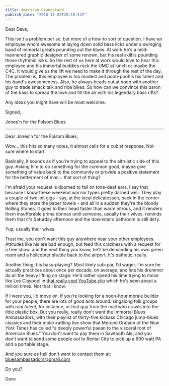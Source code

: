 ```yaml
---
title: American Grandstand
publish_date: "2010-11-03T20:18:53Z"
---
```


Dear Dave,

This isn't a problem per se, but more of a how-to sort of question. I have an employee who's awesome at laying down solid bass licks under a swinging band of immortal greats pounding out the blues. At work he's a mild-mannered graphic designer of some renown, but his real skill is pounding those rhythmic licks. So the rest of us here at work would love to hear this employee and his immortal buddies rock the UMC at lunch or maybe the C4C. It would give us the lift we need to make it through the rest of the day. The problem is, this employee is too modest and pooh-pooh's his talent and his band's awesomeness. Also, he always heads out at noon with another guy to trade smack talk and ride bikes. So how can we convince this baron of the bass to spread the love and fill the air with his legendary bass rifts?

Any ideas you might have will be most welcome.

Signed,

Jones'n for the Folsom Blues

---

Dear Jones'n for the Folsom Blues,

Wow&#8230; this hits so many notes, it almost calls for a cubist response. Not sure where to start.

Basically, it sounds as if you're trying to appeal to the altruistic side of this guy. Asking him to do something for the common good, maybe give something of value back to the community or provide a positive statement for the betterment of man&#8230; that sort of thing?

I'm afraid your request is doomed to fall on tone-deaf ears. I say that because I know these weekend warrior types pretty darned well. They play a couple of two-bit gigs - say, at the local delicatessen, back in the corner where they store the paper towels - and all in a sudden they're the bloody Rolling Stones. It goes to their head faster than warm nitrous, and it renders them insufferable prima donnas until someone, usually their wives, reminds them that it's Saturday afternoon and the downstairs bathroom is still dirty.

Yup, usually their wives.

Trust me, you don't want this guy anywhere near your other employees. Attitudes like his are bad enough, but feed this craziness with a request for a free show, and the next thing you know, he'll be demanding his own green room and a helicopter shuttle back to the airport. It's pathetic, really.

Another thing; his bass-playing? Most likely sub-par, I'd wager. I'm sure he actually practices about once per decade, on average, and lets his drummer do all the heavy lifting on stage. He'd rather spend his time trying to move like Les Claypool in [that really cool YouTube clip](https://youtu.be/d9pYXUi3_0g?si=ScabBqwyhIh4MbV3) which he's seen about a million times. Not that I know.

If I were you, I'd move on. If you're looking for a noon-hour morale builder for your people, there are lots of good acts around: singalong folk groups with _real talent_, for instance, or that guy from the mall who crawls into the little plastic box. But you really, really don't want the Immortal Blues Ambassadors, with their playlist of thirty-five kickass Chicago jump-blues classics and their molar-rattling live show that Merced Graham of the _New York Times_ has called &#8220;a deeply powerful paean to the visceral root of American Blues.&#8221; You don't want to pay them in Sawtooth Ale, and you don't want to send some people out to Rental City to pick up a 600 watt PA and a portable stage.

And you sure as hell don't want to contact them at: <a href='mailto:bluesambassadors@gmail.com'>bluesambassadors@gmail.com</a>

Do you?

Dave
